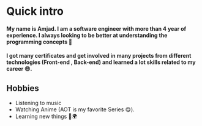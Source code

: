 # Quick intro

#### My name is Amjad. I am a software engineer with more than 4 year of experience. I always looking to be better at understanding the programming concepts  💪
#### I got many certificates and get involved in many projects from different technologies (Front-end , Back-end) and learned a lot skills related to my career 😎.


## Hobbies
 - Listening to music
 - Watching Anime (AOT is my favorite Series 😋).
 - Learning new things 📘🌍

